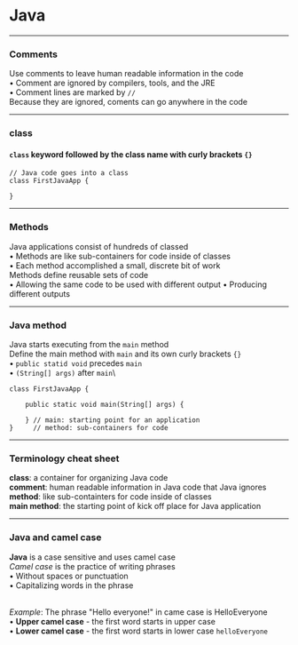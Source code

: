 # Java

---

### Comments

Use comments to leave human readable information in the code\
• Comment are ignored by compilers, tools, and the JRE\
• Comment lines are marked by `//`\
Because they are ignored, coments can go anywhere in the code

---

### class
#### `class` keyword followed by the class name with curly brackets `{}`
```
// Java code goes into a class
class FirstJavaApp {

}
```

---

### Methods
Java applications consist of hundreds of classed\
   • Methods are like sub-containers for code inside of classes\
   • Each method accomplished a small, discrete bit of work\
Methods define reusable sets of code\
   • Allowing the same code to be used with different output
   • Producing different outputs

---

### Java method
Java starts executing from the `main` method\
Define the main method with `main` and its own curly brackets `{}`\
   • `public statid void` precedes `main`\
   • `(String[] args)` after `main`\
``` 
class FirstJavaApp {

    public static void main(String[] args) {

    } // main: starting point for an application
}     // method: sub-containers for code
```

---

### Terminology cheat sheet
**class**: a container for organizing Java code\
**comment**: human readable information in Java code that Java ignores\
**method**: like sub-containters for code inside of classes\
**main method**: the starting point of kick off place for Java application

---

### Java and camel case
**Java** is a case sensitive and uses camel case\
*Camel case* is the practice of writing phrases\
• Without spaces or punctuation\
• Capitalizing words in the phrase\
<br />

*Example*: The phrase "Hello everyone!" in came case is HelloEveryone\
•  **Upper camel case** - the first word starts in upper case\
•  **Lower camel case** - the first word starts in lower case `helloEveryone`

